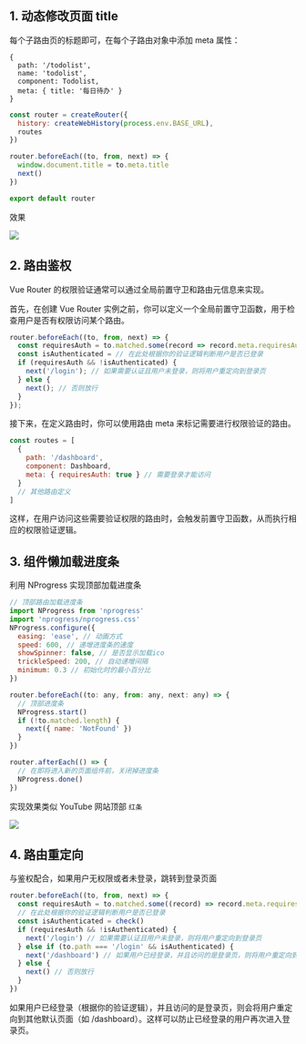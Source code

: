 ## 1. 动态修改页面 title

每个子路由页的标题即可，在每个子路由对象中添加 meta 属性：

```shell
{
  path: '/todolist',
  name: 'todolist',
  component: Todolist,
  meta: { title: '每日待办' }
}
```

```javascript
const router = createRouter({
  history: createWebHistory(process.env.BASE_URL),
  routes
})

router.beforeEach((to, from, next) => {
  window.document.title = to.meta.title
  next()
})

export default router
```

效果

![](https://raw.gitmirror.com/GanChuanYin/picture/main/blog/20230625172104.png)

## 2. 路由鉴权

Vue Router 的权限验证通常可以通过全局前置守卫和路由元信息来实现。

首先，在创建 Vue Router 实例之前，你可以定义一个全局前置守卫函数，用于检查用户是否有权限访问某个路由。

```javascript
router.beforeEach((to, from, next) => {
  const requiresAuth = to.matched.some(record => record.meta.requiresAuth);
  const isAuthenticated = // 在此处根据你的验证逻辑判断用户是否已登录
  if (requiresAuth && !isAuthenticated) {
    next('/login'); // 如果需要认证且用户未登录，则将用户重定向到登录页
  } else {
    next(); // 否则放行
  }
});
```

接下来，在定义路由时，你可以使用路由 meta 来标记需要进行权限验证的路由。

```javascript
const routes = [
  {
    path: '/dashboard',
    component: Dashboard,
    meta: { requiresAuth: true } // 需要登录才能访问
  }
  // 其他路由定义
]
```

这样，在用户访问这些需要验证权限的路由时，会触发前置守卫函数，从而执行相应的权限验证逻辑。

## 3. 组件懒加载进度条

利用 NProgress 实现顶部加载进度条

```javascript
// 顶部路由加载进度条
import NProgress from 'nprogress'
import 'nprogress/nprogress.css'
NProgress.configure({
  easing: 'ease', // 动画方式
  speed: 600, // 递增进度条的速度
  showSpinner: false, // 是否显示加载ico
  trickleSpeed: 200, // 自动递增间隔
  minimum: 0.3 // 初始化时的最小百分比
})

router.beforeEach((to: any, from: any, next: any) => {
  // 顶部进度条
  NProgress.start()
  if (!to.matched.length) {
    next({ name: 'NotFound' })
  }
})

router.afterEach(() => {
  // 在即将进入新的页面组件前，关闭掉进度条
  NProgress.done()
})
```

实现效果类似 YouTube 网站顶部 `红条`

![](https://raw.gitmirror.com/GanChuanYin/picture/main/blog/20230316173037.png)

## 4. 路由重定向

与鉴权配合，如果用户无权限或者未登录，跳转到登录页面

```javascript
router.beforeEach((to, from, next) => {
  const requiresAuth = to.matched.some((record) => record.meta.requiresAuth)
  // 在此处根据你的验证逻辑判断用户是否已登录
  const isAuthenticated = check()
  if (requiresAuth && !isAuthenticated) {
    next('/login') // 如果需要认证且用户未登录，则将用户重定向到登录页
  } else if (to.path === '/login' && isAuthenticated) {
    next('/dashboard') // 如果用户已经登录，并且访问的是登录页，则将用户重定向到主页或其他默认页面
  } else {
    next() // 否则放行
  }
})
```

如果用户已经登录（根据你的验证逻辑），并且访问的是登录页，则会将用户重定向到其他默认页面（如 /dashboard）。这样可以防止已经登录的用户再次进入登录页。
